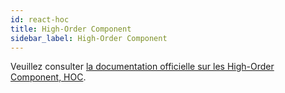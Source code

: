 ```yaml
---
id: react-hoc
title: High-Order Component
sidebar_label: High-Order Component
---
```


Veuillez consulter [la documentation officielle sur les High-Order Component, HOC](https://reactjs.org/docs/higher-order-components.html).
